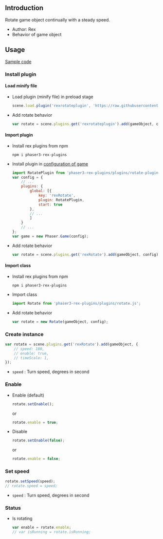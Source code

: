 ## Introduction

Rotate game object continually with a steady speed.

- Author: Rex
- Behavior of game object

## Usage

[Sample code](https://github.com/rexrainbow/phaser3-rex-notes/tree/master/examples/rotate)

### Install plugin

#### Load minify file

- Load plugin (minify file) in preload stage
    ```javascript
    scene.load.plugin('rexrotateplugin', 'https://raw.githubusercontent.com/rexrainbow/phaser3-rex-notes/master/dist/rexrotateplugin.min.js', true);
    ```
- Add rotate behavior
    ```javascript
    var rotate = scene.plugins.get('rexrotateplugin').add(gameObject, config);
    ```

#### Import plugin

- Install rex plugins from npm
    ```
    npm i phaser3-rex-plugins
    ```
- Install plugin in [configuration of game](game.md#configuration)
    ```javascript
    import RotatePlugin from 'phaser3-rex-plugins/plugins/rotate-plugin.js';
    var config = {
        // ...
        plugins: {
            global: [{
                key: 'rexRotate',
                plugin: RotatePlugin,
                start: true
            },
            // ...
            ]
        }
        // ...
    };
    var game = new Phaser.Game(config);
    ```
- Add rotate behavior
    ```javascript
    var rotate = scene.plugins.get('rexRotate').add(gameObject, config);
    ```

#### Import class

- Install rex plugins from npm
    ```
    npm i phaser3-rex-plugins
    ```
- Import class
    ```javascript
    import Rotate from 'phaser3-rex-plugins/plugins/rotate.js';
    ```
- Add rotate behavior
    ```javascript
    var rotate = new Rotate(gameObject, config);
    ```

### Create instance

```javascript
var rotate = scene.plugins.get('rexRotate').add(gameObject, {
    // speed: 180,
    // enable: true,
    // timeScale: 1,
});
```

- `speed` : Turn speed, degrees in second

### Enable

- Enable (default)
    ```javascript
    rotate.setEnable();
    ```
    or
    ```javascript
    rotate.enable = true;
    ```
- Disable
    ```javascript
    rotate.setEnable(false);
    ```
    or
    ```javascript
    rotate.enable = false;
    ```

### Set speed

```javascript
rotate.setSpeed(speed);
// rotate.speed = speed;
```

- `speed` : Turn speed, degrees in second

### Status

- Is rotating
    ```javascript
    var enable = rotate.enable;
    // var isRunning = rotate.isRunning;
    ```

